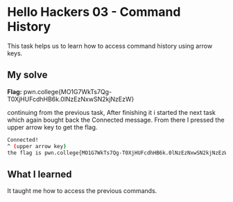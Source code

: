 # Hello Hackers 03 - Command History
This task helps us to learn how to access command history using arrow keys.

## My solve
**Flag:** pwn.college{MO1G7WkTs7Qg-T0XjHUFcdhHB6k.0lNzEzNxwSN2kjNzEzW}

continuing from the previous task, After finishing it i started the next task which again bought back the Connected message. From there I pressed
the upper arrow key to get the flag.

```bash
Connected!
^ (upper arrow key)
the flag is pwn.college{MO1G7WkTs7Qg-T0XjHUFcdhHB6k.0lNzEzNxwSN2kjNzEzW}
```


## What I learned
It taught me how to access the previous commands.

